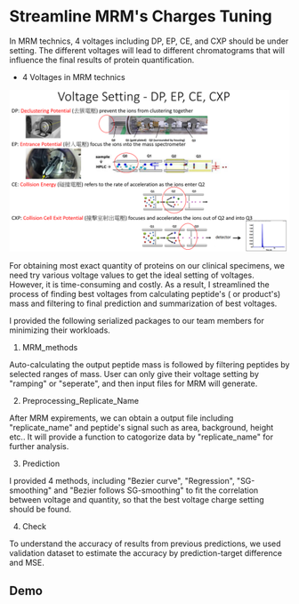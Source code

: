 # Streamline MRM's Charges Tuning

In MRM technics, 4 voltages including DP, EP, CE, and CXP should be under setting. The different voltages will lead to different chromatograms that will influence the final results of protein quantification.

- 4 Voltages in MRM technics

![4voltages](./images/voltage_setting_intro.png)

For obtaining most exact quantity of proteins on our clinical specimens, we need try various voltage values to get the ideal setting of voltages. However, it is time-consuming and costly. As a result, I streamlined the process of finding best voltages from calculating peptide's ( or product's) mass and filtering to final prediction and summarization of best voltages.

I provided the following serialized packages to our team members for minimizing their workloads.

1. MRM_methods

Auto-calculating the output peptide mass is followed by filtering peptides by selected ranges of mass. User can only give their voltage setting by "ramping" or "seperate", and then input files for MRM will generate.

2. Preprocessing_Replicate_Name

After MRM expirements, we can obtain a output file including "replicate_name" and peptide's signal such as area, background, height etc.. It will provide a function to catogorize data by "replicate_name" for further analysis.

3. Prediction

I provided 4 methods, including "Bezier curve", "Regression", "SG-smoothing" and "Bezier follows SG-smoothing" to fit the correlation between voltage and quantity, so that the best voltage charge setting should be found.

4. Check

To understand the accuracy of results from previous predictions, we used validation dataset to estimate the accuracy by prediction-target difference and MSE.

## Demo